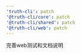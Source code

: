 ```yaml
---
'truth-cli': patch
'@truth-cli/core': patch
'@truth-cli/shared': patch
'@truth-cli/web': patch
---
```


完善web测试和文档说明
